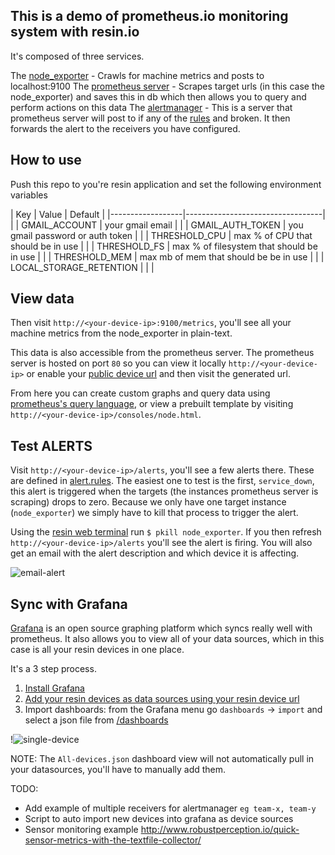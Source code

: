 ## This is a demo of prometheus.io monitoring system with resin.io

It's composed of three services.

The [node_exporter](https://github.com/prometheus/node_exporter) - Crawls for machine metrics and posts to localhost:9100
The [prometheus server](https://github.com/prometheus/prometheus) - Scrapes target urls (in this case the node_exporter) and saves this in db which then allows you to query and perform actions on this data
The [alertmanager](https://github.com/prometheus/alertmanager/) - This is a server that prometheus server will post to if any of the [rules](/config/alert.rules) and broken. It then forwards the alert to the receivers you have configured.

## How to use

Push this repo to you're resin application and set the following environment variables

| Key              | Value                            |   Default |
|------------------|----------------------------------|           |
| GMAIL_ACCOUNT    | your gmail email                 |           |
| GMAIL_AUTH_TOKEN | you gmail password or auth token |           |
| THRESHOLD_CPU    | max % of CPU that should be in use |         |
| THRESHOLD_FS     | max % of filesystem that should be in use |  |
| THRESHOLD_MEM    | max mb of mem that should be be in use |     |
| LOCAL_STORAGE_RETENTION |                          |            |

## View data

Then visit `http://<your-device-ip>:9100/metrics`, you'll see all your machine metrics from the node_exporter in plain-text.

This data is also accessible from the prometheus server. The prometheus server is hosted on port `80` so you can view it locally `http://<your-device-ip>` or enable your [public device url](http://docs.resin.io/#/pages/management/devices.md#enable-public-device-url) and then visit the generated url.

From here you can create custom graphs and query data using [prometheus's query language](https://prometheus.io/docs/querying/basics/), or view a prebuilt template by visiting `http://<your-device-ip>/consoles/node.html`.

## Test ALERTS

Visit `http://<your-device-ip>/alerts`, you'll see a few alerts there. These are defined in [alert.rules](/config/alert.rules). The easiest one to test is the first, `service_down`, this alert is triggered when the targets (the instances prometheus server is scraping) drops to zero. Because we only have one target instance (`node_exporter`) we simply have to kill that process to trigger the alert.

Using the [resin web terminal](http://docs.resin.io/runtime/terminal/) run `$ pkill node_exporter`. If you then refresh `http://<your-device-ip>/alerts` you'll see the alert is firing. You will also get an email with the alert description and which device it is affecting.

![email-alert]('docs/email-alert.png')

## Sync with Grafana

[Grafana](http://grafana.org/) is an open source graphing platform which syncs really well with prometheus. It also allows you to view all of your data sources, which in this case is all your resin devices in one place.

It's a 3 step process.

1. [Install Grafana](http://docs.grafana.org/installation/)
2. [Add your resin devices as data sources using your resin device url](https://prometheus.io/docs/visualization/grafana/)
3. Import dashboards: from the Grafana menu go `dashboards` -> `import` and select a json file from [/dashboards](/dashboards)

!![single-device]('docs/single-device.png')

NOTE: The `All-devices.json` dashboard view will not automatically pull in your datasources, you'll have to manually add them.

TODO:
* Add example of multiple receivers for alertmanager `eg team-x, team-y`
* Script to auto import new devices into grafana as device sources
* Sensor monitoring example http://www.robustperception.io/quick-sensor-metrics-with-the-textfile-collector/
